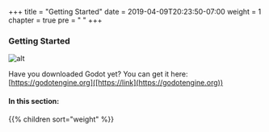 +++
title = "Getting Started"
date = 2019-04-09T20:23:50-07:00
weight = 1
chapter = true
pre = "<i class='fas fa-feather-alt fa-fw'></i> "
+++

### Getting Started

![alt](/godot_recipes/img/godot3_logo.png)

Have you downloaded Godot yet? You can get it here: [https://godotengine.org]([https://link](https://godotengine.org))

#### In this section:

{{% children  sort="weight" %}}
